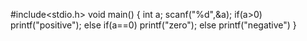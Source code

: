 #include<stdio.h>
void main()
{
    int a;
    scanf("%d",&a);
    if(a>0)
    printf("positive");
    else if(a==0)
    printf("zero");
    else
    printf("negative")
 }   
    
